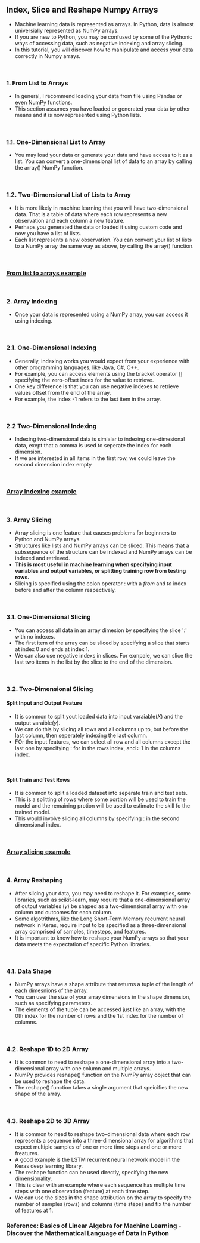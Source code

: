 ## Index, Slice and Reshape Numpy Arrays
* Machine learning data is represented as arrays. In Python, data is almost universially represented as NumPy arrays.
* If you are new to Python, you may be confused by some of the Pythonic ways of accessing data, such as negative indexing and array slicing.
* In this tutorial, you will discover how to manipulate and access your data correctly in Numpy arrays.

</br>

### 1. From List to Arrays
* In general, I recommend loading your data from file using Pandas or even NumPy functions.
* This section assumes you have loaded or generated your data by other means and it is now represented using Python lists.

</br>

### 1.1. One-Dimensional List to Array
* You may load your data or generate your data and have access to it as a list. You can convert a one-dimensional list of data to an array by calling the array() NumPy function.


</br>

### 1.2. Two-Dimensional List of Lists to Array
* It is more likely in machine learning that you will have two-dimensional data. That is a table of data where each row represents a new observation and each column a new feature.
* Perhaps you generated the data or loaded it using custom code and now you have a list of lists.
* Each list represents a new observation. You can convert your list of lists to a NumPy array the same way as above, by calling the array() function.

</br>

### [From list to arrays example](./list_to_arrays.py)

</br>

### 2. Array Indexing
* Once your data is represented using a NumPy array, you can access it using indexing.

</br>

### 2.1. One-Dimensional Indexing
* Generally, indexing works you would expect from your experience with other programming languages, like Java, C#, C++.
* For example, you can access elements using the bracket operator [] specifying the zero-offset index for the value to retrieve.
* One key difference is that you can use negative indexes to retrieve values offset from the end of the array.
* For example, the index -1 refers to the last item in the array.

</br>

### 2.2 Two-Dimensional Indexing
* Indexing two-dimensional data is simialar to indexing one-dimesional data, exept that a comma is used to seperate the index for each dimension.
* If we are interested in all items in the first row, we could leave the second dimension index empty

</br>

### [Array indexing example](./array_indexing.py)

</br>

### 3. Array Slicing
* Array slicing is one feature that causes problems for beginners to Python and NumPy arrays.
* Structures like lists and NumPy arrays can be sliced. This means that a subsequence of the structure can be indexed and NumPy arrays can be indexed and retrieved.
* __This is most useful in machine learning when specifying input variables and output variables, or splitting training row from testing rows.__
* Slicing is specified using the colon operator : with a _from_ and _to_ index before and after the column respectively.

</br>

### 3.1. One-Dimensional Slicing
* You can access all data in an array dimesion by specifying the slice ':' with no indexes.
* The first item of the array can be sliced by specifying a slice that starts at index 0 and ends at index 1.
* We can also use negative indexs in slices. For exmpale, we can slice the last two items in the list by the slice to the end of the dimension.

</br>

### 3.2. Two-Dimensional Slicing

#### Split Input and Output Feature
* It is common to split yout loaded data into input varaiable($X$) and the output varaible($y$).
* We can do this by slicing all rows and all columns up to, but before the last column, then seperately indexing the last column.
* FOr the input features, we can select all row and all columns except the last one by specifying : for in the rows index, and :-1 in the columns index.

</br>

#### Split Train and Test Rows
* It is common to split a loaded dataset into seperate train and test sets.
* This is a splitting of rows where some portion will be used to train the model and the remaining protion will be used to estimate the skill fo the trained model. 
* This would involve slicing all columns by specifying : in the second dimensional index.

</br>

### [Array slicing example](./array_slicing.py)

</br>


### 4. Array Reshaping
* After slicing your data, you may need to reshape it. For examples, some libraries, such as scikit-learn, may require that a one-dimensional array of output variables (_y_) be shaped as a two-dimensional array with one column and outcomes for each column.
* Some algotrithms, like the Long Short-Term Memory recurrent neural network in Keras, require input to be specified as a three-dimensional array comprised of samples, timesteps, and features.
* It is important to know how to reshape your NumPy arrays so that your data meets the expectation of specific Python libraries.

</br>

### 4.1. Data Shape
* NumPy arrays have a shape attribute that returns a tuple of the length of each dimesnions of the array.
* You can user the size of your array dimensions in the shape dimension, such as specifying parameters.
* The elements of the tuple can be accessed just like an array, with the 0th index for the number of rows and the 1st index for the number of columns.

</br>

### 4.2. Reshape 1D to 2D Array
* It is common to need to reshape a one-dimensional  array into a two-dimensional array with one column and multiple arrays.
* NumPy provides reshape() function on the NumPy array object that can be used to reshape the data.
* The reshape() function takes a single argument that speicifies the new shape of the array. 

</br>

### 4.3. Reshape 2D to 3D Array
* It is common to need to reshape two-dimensional data where each row represents a sequence into a three-dimensional array for algorithms that expect multiple samples of one or more time steps and one or more freatures.
* A good example is the LSTM recurrent neural network model in the Keras deep learning library.
* The reshape function can be used directly, specifying the new dimensionality.
* This is clear with an example where each sequence has multiple time steps with one observation (feature) at each time step.
* We can use the sizes in the shape attribution on the array to specify the number of samples (rows) and columns (time steps) and fix the number of features at 1.

### Reference: Basics of Linear Algebra for Machine Learning - Discover the Mathematical Language of Data in Python